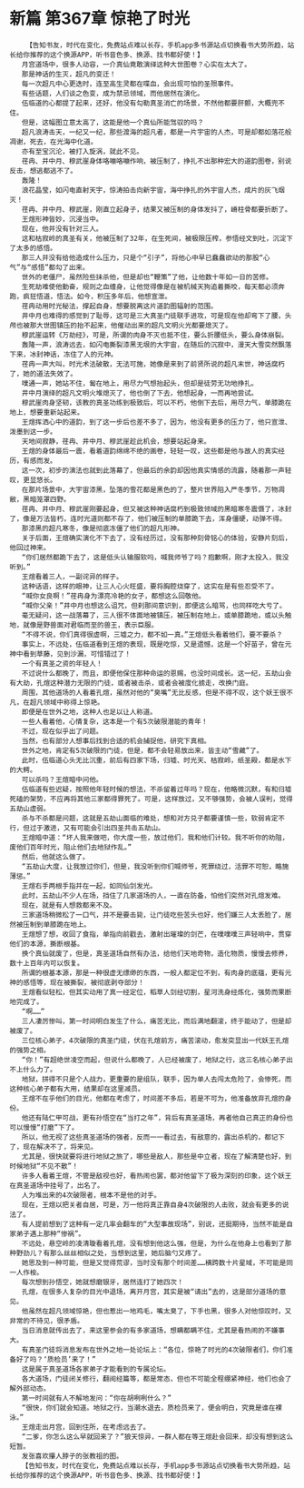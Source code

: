 # 新篇 第367章 惊艳了时光
        【告知书友，时代在变化，免费站点难以长存，手机app多书源站点切换看书大势所趋，站长给你推荐的这个换源APP，听书音色多、换源、找书都好使！】
       月宫道场中，很多人动容，一介真仙竟敢演绎这种大世图卷？心实在太大了。
       那是神话的生灭，超凡的变迁！
       每一次超凡中心更迭时，连至高生灵都在喋血，会出现可怕的圣殒事件。
       有些话题，人们谈之色变，成为禁忌领域，而他居然在演化。
       伍临道的心都提了起来，还好，他没有勾勒真圣消亡的场景，不然他都要肝颤，大概兜不住。
       但是，这幅图立意太高了，这能是他一个真仙所能驾驭的吗？
       超凡浪涛击天，一纪又一纪，那些渡海的超凡者，都是一片宇宙的人杰，可是却都如落花般凋谢，死去，在光海中化道。
       亦有至宝沉沦，被打入旋涡，就此不见。
       荏冉、井中月、穆武崖身体咯嘣咯嘣作响，被压制了，挣扎不出那种宏大的道韵图卷，别说反击，想逃都逃不了。
       轰隆！
       浪花晶莹，如闪电直射天宇，惊涛拍击向新宇宙，海中挣扎的外宇宙人杰，成片的灰飞烟灭！
       荏冉、井中月、穆武崖，刚直立起身子，结果又被压制的身体发抖了，嵴柱骨都要折断了。
       王煊形神皆妙，沉浸当中。
       现在，他并没有针对三人。
       这和枯寂岭的真圣有关，他被压制了32年，在生死间，被极限压榨，参悟经文到吐，沉淀下了太多的感悟。
       那三人并没有给他造成什么压力，只是个“引子”，将他心中早已蠢蠢欲动的那股“心气”与“感悟”都勾了出来。
       世外的老僵尸，虽然险些抹杀他，但是却也“鞭策”了他，让他数十年如一日的苦修。
       生死劫难使他勤奋，规则之血缠身，让他觉得像是在被机械天狗追着撕咬，每天都必须奔跑，疯狂悟道，悟法。如今，积压多年后，他想宣泄。
       荏冉动用时光秘法，撑起自身，想要脱离这片道韵图辐射的范围。
       井中月也难得的感觉到了耻辱，这可是三大真圣门徒联手进攻，可是现在他却弯下了腰，头颅也被那大世图镇压的抬不起来，他催动出来的超凡文明火光都要熄灭了。
       穆武崖运转《万劫经》，可是，所谓的肉身不灭也抵不住，要么折腰低头，要么身体崩裂。
       轰隆一声，浪涛远去，如闪电撕裂漆黑无垠的大宇宙，在随后的沉寂中，漫天大雪突然飘落下来，冰封神话，冻住了人的元神。
       荏冉一声大叫，时光术法破散，无法可施，她像是来到了前贤所说的超凡末世，神话腐朽了，她的道法失效了。
       噗通一声，她站不住，匐在地上，用尽力气想抬起头，但却是徒劳无功地挣扎。
       井中月演绎的超凡文明火堆熄灭了，他也倒了下去，他想起身，一而再地尝试。
       穆武崖肉身坚韧，该教的真圣功练到极致后，可以不朽，他倒下去后，用尽力气，单膝跪在地上，想要重新站起来。
       王煊挥洒心中的道韵，到了这一步后也差不多了，因为，他没有更多的压力了，他只宣泄、泼墨到这一步。
       天地间寂静，荏冉、井中月、穆武崖趁此机会，想要站起身来。
       王煊的身体最后一震，看着道韵绵绵不绝的画卷，轻轻一叹，这些都是他与故人的真实经历，有感而发。
       这一次，初步的演法也就到此落幕了，但最后的余韵却因他真实情感的流露，随着那一声轻叹，更显悠长。
       在那片场景中，大宇宙漆黑，坠落的雪花都是黑色的了，整片世界陷入严冬季节，万物凋敝，黑暗笼罩四野。
       荏冉、井中月、穆武崖刚要起身，但又被这种神话腐朽到极致领域的黑暗寒冬震慑了，冰封了，像是万法皆朽，连时光道则都不存了，他们被压制的单膝跪下去，浑身僵硬，动弹不得。
       那漆黑的超凡寒冬，像是彻底冻僵了他们的超凡形神。
       关于后面，王煊确实演化不下去了，没有经历过，没有那种刻骨铭心的体验，安静片刻后，他回过神来。
       “你们居然都跪下去了，这是低头认输服软吗，喊我师爷了吗？抱歉啊，刚才太投入，我没听到。”
       王煊看着三人，一副诧异的样子。
       这种话语，这样的眼神，让三人心火旺盛，要将胸腔烧穿了，这实在是有些忍受不了。
       “喊你女良啊！”荏冉身为漂亮冷艳的女子，都想这么回敬他。
       “喊你父亲！”井中月也想这么诅咒，但刹那间意识到，即便这么暗骂，也同样吃大亏了。
       毫无疑问，这一战落幕了，三人很不体面地被镇压，被压制在地上，或单膝跪地，或以头触地，就像是野兽面对君临而至的兽王，表示臣服。
       “不得不说，你们真得很虚啊，三墟之力，都不如一真。”王煊低头看着他们，要不要杀？
       事实上，不远处，伍临道看到王煊的表现，既是吃惊，又是遗憾，这是一个好苗子，曾在元神中看到草藤，见到沙漏，可惜错过了！
       一个有真圣之资的年轻人！
       不过说什么都晚了，而且，即便他保住那种命运的恩赐，也没时间成长。这一纪，五劫山会有大劫，孔煊这种潜力无限的门徒，或者被击杀，或者会被度化掳走，改换门庭。
       周围，其他道场的人看着孔煊，虽然对他的“臭嘴”无比反感，但是不得不叹，这个妖王很不凡，在超凡领域中称得上惊艳。
       即便是在世外之地，这种人也足以让人称道。
       一些人看着他，心情复杂，这本是一个有5次破限潜能的青年！
       不过，现在似乎出了问题。
       当然，也有部分人想事后找到合适的机会捕捉他，研究下真相。
       世外之地，肯定有5次破限的门徒，但是，都不会轻易放出来，皆主动“雪藏”了。
       此时，伍临道心头无比沉重，前后有四家下场，归墟、时光天、枯寂岭，纸圣殿，都是水下的大鳄。
       可以杀吗？王煊暗中问他。
       伍临道有些迟疑，按照他年轻时候的想法，不杀留着过年吗？现在，他略微沉默，有和归墟死磕的架势，不应再将其他三家都得罪死了。可是，这样放过，又不够强势，会被人误判，觉得五劫山虚弱。
       杀与不杀都是问题，这就是五劫山面临的难处，想和对方兑子都要谨慎一些，软弱肯定不行，但过于激进，又有可能会引出四圣共击五劫山。
       王煊暗中道：“坏人我来做吧，你大度一些，放过他们，我和他们计较。我不听你的劝阻，废他们百年时光，阻止他们去地狱作乱。”
       然后，他就这么做了。
       “五劫山大度，让我放过你们，但是，我没听到你们喊师爷，死罪绕过，活罪不可恕，略施薄惩。”
       王煊右手两根手指并在一起，如同仙剑发光。
       此时，五劫山不少人在场，挡住了几家道场的人，一直在防备，怕他们突然对孔煊发难。
       现在，就是有人想救都来不及。
       三家道场稍微松了一口气，并不是要击毙，让门徒吃些苦头也好，他们嫌三人太丢脸了，居然被压制到单膝跪在地上。
       王煊想了想，收回了食指，单指向前戳去，激射出璀璨的剑芒，在噗噗噗三声轻响中，贯穿他们的本源，撕断根基。
       换个真仙就废了，但是，真圣道场自然有办法，给他们天地奇物，造化物质，慢慢去修养，数十上百年内可以恢复。
       所谓的根基本源，那是一种很虚无缥缈的东西，一般人都定位不到，有肉身的底蕴，更有元神的感悟等，现在被撕裂，被彻底剥夺部分！
       王煊看似轻松，但其实动用了真一经定位，稻草人剑经切割，星河洗身经炼化，强势而果断地完成了。
       “啊……”
       三人凄厉惨叫，第一时间明白发生了什么，痛苦无比，而后满地翻滚，终于能动了，但是却被废了。
       三位核心弟子，4次破限的真圣门徒，伏在孔煊前方，痛苦滚动，愈发突显出一代妖王孔煊的强势之相。
       “你！”有超绝世凌空而起，但说什么都晚了，人已经被废了，地狱之行，这三名核心弟子出不上什么力了。
       地狱，拼得不只是个人战力，更重要的是组队，联手，因为单人去闯太危险了，会惨死，而这种核心弟子都有大用，结果却在这里减员。
       王煊不在乎他们的目光，他都在考虑了，时间差不多后，若是不可为，他准备放弃孔煊的身份。
       他还有陆仁甲可战，更有孙悟空在“当打之年”，背后有真圣道场，再者他自己真正的身份也可以慢慢“打磨”下了。
       所以，他无视了这些真圣道场的强者，反而一一看过去，有敌意的，露出杀机的，都记下了，现在解决不了，将来见。
       尤其是，很快就要将进行地狱之旅了，哪些是敌人，那些是中立者，现在了解清楚也好，到时候地狱“不见不散”！
       许多人看着王煊，不管是敌视也好，看热闹也罢，都对他留下了极为深刻的印象，这个妖王在真圣道场中挂号了，出名了。
       人为堆出来的4次破限者，根本不是他的对手。
       现在，王煊以把关者自居，可是，万一他将真正靠自身4次破限的人击败，就会有更多的说法了。
       有人提前想到了这种有一定几率会翻车的“大型事故现场”，别说，还挺期待，当然不能是自家弟子遇上那种“惨祸”。
       不远处，悬空岭的凌清璇看着孔煊，没有想到他这么强，但是，为什么在他身上也看到了那种野劲儿？有那么丝丝相似之处，当想到这里，她后脑勺又疼了。
       她思及到一种可能，但是又觉得荒谬，当时没有那个时间差……横跨数十片星域，不可能是同一人作桉。
       每次想到孙悟空，她就想磨银牙，居然连打了她四次！
       孔煊，在很多人复杂的目光中退场，离开月宫，其实是被“请出”去的，这是部分道场的意见。
       他虽然在超凡领域惊艳，但也惹出一地鸡毛，嘴太臭了，下手也黑，很多人对他惊叹时，又非常的不待见，很矛盾。
       当日消息就传出去了，来这里参会的有多家道场，想瞒都瞒不住，尤其是看热闹的不嫌事大。
       有真圣门徒将消息发布在世外之地一处论坛上：“各位，惊艳了时光的4次破限者们，你们准备好了吗？‘质检员’来了！”
       这是属于真圣道场各家弟子才能看到的专属论坛。
       各大道场，门徒闭关修行，翻阅经篇等，都是常态，但也不可能全程绷紧神经，他们也会了解外部动态。
       第一时间就有人不解地发问：“你在胡咧咧什么？”
       “很快，你们就会知道。地狱之行，当潮水退去，质检员来了，便会明白，究竟是谁在裸泳。”
       王煊走出月宫，回到住所，在考虑远去了。
       “二爹，你怎么这么早就回来了？”狼天惊异，一群人都在等王煊赴会回来，却没有想到这么短暂。
       发张喜欢攥人脖子的张教祖的图。
       【告知书友，时代在变化，免费站点难以长存，手机app多书源站点切换看书大势所趋，站长给你推荐的这个换源APP，听书音色多、换源、找书都好使！】